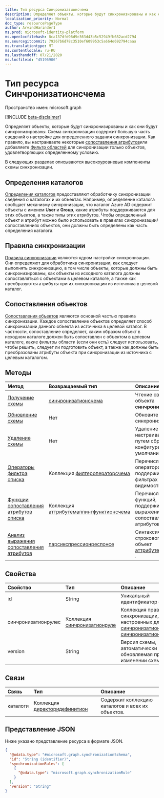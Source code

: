 ```yaml
---
title: Тип ресурса Синчронизатионсчема
description: Определяет объекты, которые будут синхронизированы и как они будут синхронизированы.
localization_priority: Normal
doc_type: resourcePageType
author: ArvindHarinder1
ms.prod: microsoft-identity-platform
ms.openlocfilehash: 8ca137dfd96d9e363d43b5c52949fb682acd2794
ms.sourcegitcommit: 79267b6d78c3510ef609953c5a664e692794caaa
ms.translationtype: MT
ms.contentlocale: ru-RU
ms.lasthandoff: 07/21/2020
ms.locfileid: "45196906"
---
```

# <a name="synchronizationschema-resource-type"></a>Тип ресурса Синчронизатионсчема

Пространство имен: microsoft.graph

[!INCLUDE [beta-disclaimer](../../includes/beta-disclaimer.md)]

Определяет объекты, которые будут синхронизированы и как они будут синхронизированы. Схема синхронизации содержит большую часть сведений о настройке для определенного задания синхронизации. Как правило, вы настраиваете некоторые [сопоставления атрибутов](synchronization-attributemapping.md)или добавляете [Фильтр областей](synchronization-filter.md) для синхронизации только объектов, удовлетворяющих определенному условию.

В следующих разделах описываются высокоуровневые компоненты схемы синхронизации.

## <a name="directory-definitions"></a>Определения каталогов

[Определения каталогов](synchronization-directorydefinition.md) предоставляют обработчику синхронизации сведения о каталогах и их объектах. Например, определение каталога сообщает механизму синхронизации, что каталог Azure AD содержит объекты с именем **User** и **Group**, какие атрибуты поддерживаются для этих объектов, а также типы этих атрибутов. Чтобы определенный объект и атрибут можно было использовать в правилах синхронизации/сопоставлениях объектов, они должны быть определены как часть определения каталога.

## <a name="synchronization-rules"></a>Правила синхронизации

[Правила синхронизации](synchronization-synchronizationrule.md) являются ядром настройки синхронизации. Они определяют для обработчика синхронизации, как следует выполнять синхронизацию, в том числе объекты, которые должны быть синхронизированы, как объекты из исходного каталога должны сопоставляться с объектами в целевом каталоге, а также как преобразуются атрибуты при их синхронизации из источника в целевой каталог.

## <a name="object-mappings"></a>Сопоставления объектов

[Сопоставления объектов](synchronization-objectmapping.md) являются основной частью правила синхронизации. Каждое сопоставление объектов определяет способ синхронизации данного объекта из источника в целевой каталог. В частности, сопоставление определяет, каким образом объект в исходном каталоге должен быть сопоставлен с объектом в целевом каталоге, какие фильтры области (если они есть) следует использовать, чтобы решить, следует ли подготовить объект, а также как должны быть преобразованы атрибуты объекта при синхронизации из источника с целевым каталогом.

## <a name="methods"></a>Методы

| Метод                                                                                                | Возвращаемый тип                                                                                                 | Описание                                                                                                                |
|:------------------------------------------------------------------------------------------------------|:------------------------------------------------------------------------------------------------------------|:---------------------------------------------------------------------------------------------------------------------------|
| [Получение схемы](../api/synchronization-synchronizationschema-get.md)                                     | [синчронизатионсчема](synchronization-synchronizationschema.md)                                           | Чтение свойств и связей объекта **синчронизатионсчема** .                                                 |
| [Обновление схемы](../api/synchronization-synchronizationschema-update.md)                               | Нет                                                                                                        | Обновите схему синхронизации.                                                                                         |
| [Удаление схемы](../api/synchronization-synchronizationschema-delete.md)                               | Нет                                                                                                        | Удаление настраиваемой схемы путем сброса схемы к конфигурации по умолчанию.                                           |
| [Операторы фильтра списка](../api/synchronization-synchronizationschema-filteroperators.md)              | Коллекция [филтероператорсчема](../resources/synchronization-filteroperatorschema.md)                      | Перечисление всех операторов, поддерживаемых в фильтрах областей видимости.                                                                       |
| [Функции сопоставления атрибутов списка](../api/synchronization-synchronizationschema-functions.md)         | Коллекция [аттрибутемаппингфунктионсчема](../resources/synchronization-attributemappingfunctionschema.md) | Перечисление всех функций, поддерживаемых в выражениях сопоставления атрибутов.                                                         |
| [Анализ выражения сопоставления атрибутов](../api/synchronization-synchronizationschema-parseexpression.md) | [парсикспрессионреспонсе](synchronization-parseexpressionresponse.md)                                       | Синтаксический анализ строкового выражения в объект [аттрибутемаппингсаурце](../resources/synchronization-attributemappingsource.md) . |


## <a name="properties"></a>Свойства

| Свойство      | Тип      | Описание    |
|:--------------|:----------|:---------------|
|id|String|Уникальный идентификатор схемы.|
|синчронизатионрулес   |Коллекция [синчронизатионруле](synchronization-synchronizationrule.md)   |Коллекция правил синхронизации, настроенных для [синчронизатионжоб](synchronization-synchronizationjob.md) или [синчронизатионтемплате](synchronization-synchronizationtemplate.md). |
|version                |String                             |Версия схемы, автоматически обновляемая при каждом изменении схемы.|


## <a name="relationships"></a>Связи
|Связь|Тип|Описание|
|:---|:---|:---|
|каталоги|Коллекция [директоридефинитион](../resources/synchronization-directorydefinition.md)|Содержит коллекцию каталогов и всех их объектов.|

## <a name="json-representation"></a>Представление JSON
Ниже указано представление ресурса в формате JSON.
<!-- {
  "blockType": "resource",
  "keyProperty": "id",
  "@odata.type": "microsoft.graph.synchronizationSchema",
  "baseType": "microsoft.graph.entity",
  "openType": false
}
-->
``` json
{
  "@odata.type": "#microsoft.graph.synchronizationSchema",
  "id": "String (identifier)",
  "synchronizationRules": [
    {
      "@odata.type": "microsoft.graph.synchronizationRule"
    }
  ],
  "version": "String"
}
```
